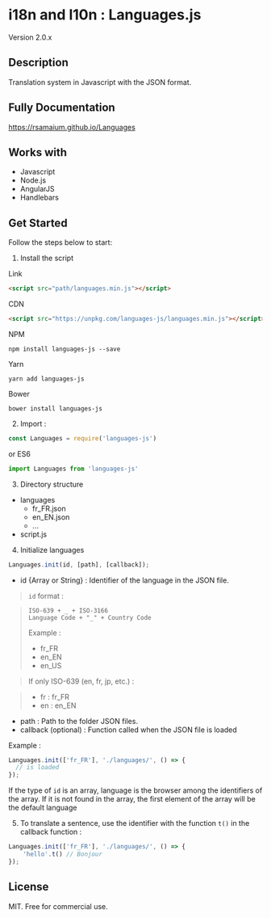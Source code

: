 # i18n and l10n : Languages.js

Version 2.0.x

## Description

Translation system in Javascript with the JSON format.

## Fully Documentation

https://rsamaium.github.io/Languages

## Works with

* Javascript
* Node.js
* AngularJS
* Handlebars

## Get Started

Follow the steps below to start:

1. Install the script

Link

```html
<script src="path/languages.min.js"></script>
```

CDN

```html
<script src="https://unpkg.com/languages-js/languages.min.js"></script>
```

NPM

```
npm install languages-js --save
```

Yarn

```
yarn add languages-js
```

Bower

```
bower install languages-js
```

2. Import :

```js
const Languages = require('languages-js')
```

or ES6

```js
import Languages from 'languages-js'
```

3. Directory structure

  - languages
    - fr_FR.json
    - en_EN.json
    - ...
  - script.js

4. Initialize languages

```js
Languages.init(id, [path], [callback]);
```

* id {Array or String} : Identifier of the language in the JSON file.

> `id` format :

>     ISO-639 + _ + ISO-3166
>     Language Code + "_" + Country Code
> Example :
>    * fr_FR
>    * en_EN
>    * en_US

> If only ISO-639 (en, fr, jp, etc.) :

>    * fr : fr_FR
>    * en : en_EN

* path : Path to the folder JSON files.
* callback (optional) : Function called when the JSON file is loaded

Example :

```js
Languages.init(['fr_FR'], './languages/', () => {
  // is loaded
});
```

If the type of `id` is an array, language is the browser among the identifiers of the array. If it is not found in the array, the first element of the array will be the default language


5. To translate a sentence, use the identifier with the function `t()` in the callback function :

```js
Languages.init(['fr_FR'], './languages/', () => {
    'hello'.t() // Bonjour
});
```

## License

MIT. Free for commercial use.
